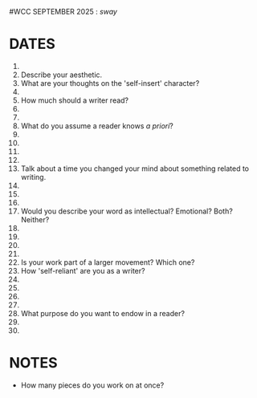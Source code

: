 #WCC SEPTEMBER 2025 : *sway*
<!-- Leaves of Grass -->

# DATES
1. 
2. Describe your aesthetic.
3. What are your thoughts on the 'self-insert' character? 
4. 
5. How much should a writer read?
6. 
7. 
8. What do you assume a reader knows *a priori*?
9. 
10. 
11. 
12. 
13. Talk about a time you changed your mind about something related to writing.
14. 
15. 
16. 
17. Would you describe your word as intellectual? Emotional? Both? Neither?
18. 
19. 
20. 
21. 
22. Is your work part of a larger movement? Which one?
23. How 'self-reliant' are you as a writer?
24. 
25. 
26. 
27. 
28. What purpose do you want to endow in a reader?
29. 
30. 


# NOTES
- How many pieces do you work on at once?
